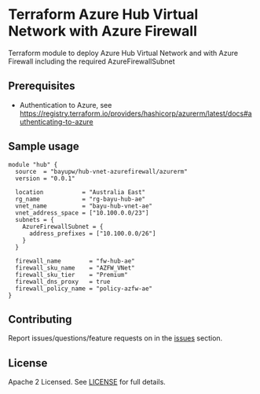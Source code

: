 # Terraform Azure Hub Virtual Network with Azure Firewall

Terraform module to deploy Azure Hub Virtual Network and with Azure Firewall including the required AzureFirewallSubnet

## Prerequisites
- Authentication to Azure, see https://registry.terraform.io/providers/hashicorp/azurerm/latest/docs#authenticating-to-azure

## Sample usage

```hcl
module "hub" {
  source  = "bayupw/hub-vnet-azurefirewall/azurerm"
  version = "0.0.1"

  location           = "Australia East"
  rg_name            = "rg-bayu-hub-ae"
  vnet_name          = "bayu-hub-vnet-ae"
  vnet_address_space = ["10.100.0.0/23"]
  subnets = {
    AzureFirewallSubnet = {
      address_prefixes = ["10.100.0.0/26"]
    }
  }

  firewall_name        = "fw-hub-ae"
  firewall_sku_name    = "AZFW_VNet"
  firewall_sku_tier    = "Premium"
  firewall_dns_proxy   = true
  firewall_policy_name = "policy-azfw-ae"
}
```

## Contributing

Report issues/questions/feature requests on in the [issues](https://github.com/bayupw/terraform-azurerm-hub-vnet-azurefirewall/issues/new) section.

## License

Apache 2 Licensed. See [LICENSE](https://github.com/bayupw/terraform-azurerm-hub-vnet-azurefirewall/tree/master/LICENSE) for full details.
